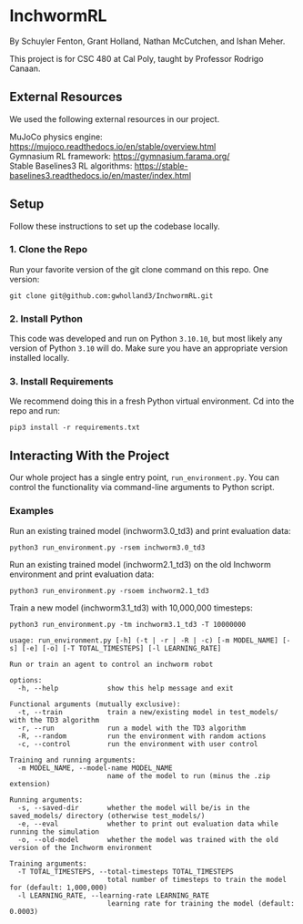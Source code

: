 # InchwormRL

By Schuyler Fenton, Grant Holland, Nathan McCutchen, and Ishan Meher.

This project is for CSC 480 at Cal Poly, taught by Professor Rodrigo Canaan.

## External Resources

We used the following external resources in our project.

MuJoCo physics engine: https://mujoco.readthedocs.io/en/stable/overview.html  
Gymnasium RL framework: https://gymnasium.farama.org/  
Stable Baselines3 RL algorithms: https://stable-baselines3.readthedocs.io/en/master/index.html  

## Setup

Follow these instructions to set up the codebase locally.

### 1. Clone the Repo

Run your favorite version of the git clone command on this repo. One version:

`git clone git@github.com:gwholland3/InchwormRL.git`

### 2. Install Python

This code was developed and run on Python `3.10.10`, but most likely any version of Python `3.10` will do. Make sure you have an appropriate version installed locally.

### 3. Install Requirements

We recommend doing this in a fresh Python virtual environment. Cd into the repo and run:

`pip3 install -r requirements.txt`

## Interacting With the Project

Our whole project has a single entry point, `run_environment.py`. You can control the functionality via command-line arguments to Python script.

### Examples

Run an existing trained model (inchworm3.0_td3) and print evaluation data:

`python3 run_environment.py -rsem inchworm3.0_td3`

Run an existing trained model (inchworm2.1_td3) on the old Inchworm environment and print evaluation data:

`python3 run_environment.py -rsoem inchworm2.1_td3`

Train a new model (inchworm3.1_td3) with 10,000,000 timesteps:

`python3 run_environment.py -tm inchworm3.1_td3 -T 10000000`

```
usage: run_environment.py [-h] (-t | -r | -R | -c) [-m MODEL_NAME] [-s] [-e] [-o] [-T TOTAL_TIMESTEPS] [-l LEARNING_RATE]

Run or train an agent to control an inchworm robot

options:
  -h, --help            show this help message and exit

Functional arguments (mutually exclusive):
  -t, --train           train a new/existing model in test_models/ with the TD3 algorithm
  -r, --run             run a model with the TD3 algorithm
  -R, --random          run the environment with random actions
  -c, --control         run the environment with user control

Training and running arguments:
  -m MODEL_NAME, --model-name MODEL_NAME
                        name of the model to run (minus the .zip extension)

Running arguments:
  -s, --saved-dir       whether the model will be/is in the saved_models/ directory (otherwise test_models/)
  -e, --eval            whether to print out evaluation data while running the simulation
  -o, --old-model       whether the model was trained with the old version of the Inchworm environment

Training arguments:
  -T TOTAL_TIMESTEPS, --total-timesteps TOTAL_TIMESTEPS
                        total number of timesteps to train the model for (default: 1,000,000)
  -l LEARNING_RATE, --learning-rate LEARNING_RATE
                        learning rate for training the model (default: 0.0003)
```

